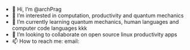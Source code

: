 - 👋 Hi, I’m @archPrag
- 👀 I’m interested in computation, productivity and quantum mechanics
- 🌱 I’m currently learning quantum mechanics, human languages and computer code languages kkk
- 💞️ I’m looking to collaborate on open source linux productivity apps
- 📫 How to reach me: email:

<!---
archPrag/archPrag is a ✨ special ✨ repository because its `README.md` (this file) appears on your GitHub profile.
You can click the Preview link to take a look at your changes.
--->
